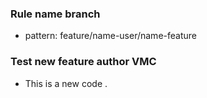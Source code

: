 ### Rule name branch 
- pattern: feature/name-user/name-feature




### Test new feature author VMC
- This is a new code .